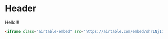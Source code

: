 <!-- TITLE: Test Page 2 -->
<!-- SUBTITLE: A quick summary of Test Page 2 -->

# Header
Hello!!!


```html
<iframe class="airtable-embed" src="https://airtable.com/embed/shrLNj1i4NAI33N1D?backgroundColor=red&viewControls=on" frameborder="0" onmousewheel="" width="100%" height="533" style="background: transparent; border: 1px solid #ccc;"></iframe>
```
